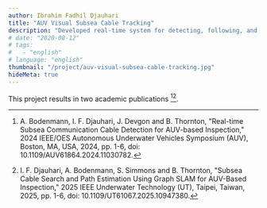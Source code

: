 ```yaml
---
author: Ibrahim Fadhil Djauhari
title: "AUV Visual Subsea Cable Tracking"
description: "Developed real-time system for detecting, following, and searching subsea cables using an AUV"
# date: "2020-08-12"
# tags: 
#   - "english"
# language: "english"
thumbnail: "/project/auv-visual-subsea-cable-tracking.jpg"
hideMeta: true
---
```


This project results in two academic publications [^1][^2].

[^1]: A. Bodenmann, I. F. Djauhari, J. Devgon and B. Thornton, "Real-time Subsea Communication Cable Detection for AUV-based Inspection," 2024 IEEE/OES Autonomous Underwater Vehicles Symposium (AUV), Boston, MA, USA, 2024, pp. 1-6, doi: 10.1109/AUV61864.2024.11030782.

[^2]: I. F. Djauhari, A. Bodenmann, S. Simmons and B. Thornton, "Subsea Cable Search and Path Estimation Using Graph SLAM for AUV-Based Inspection," 2025 IEEE Underwater Technology (UT), Taipei, Taiwan, 2025, pp. 1-6, doi: 10.1109/UT61067.2025.10947380.


